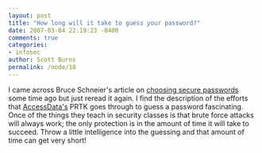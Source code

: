 ```yaml
---
layout: post
title: "How long will it take to guess your password?"
date: 2007-03-04 22:19:23 -0400
comments: true
categories: 
- infosec
author: Scott Burns
permalink: /node/18
---
```


I came across Bruce Schneier's article on [choosing secure passwords](http://www.schneier.com/blog/archives/2007/01/choosing_secure.html) some time ago but just reread it again.  I find the description of the efforts that [AccessData's](http://accessdata.com/) PRTK goes through to guess a password fascinating.  Once of the things they teach in security classes is that brute force attacks will always work; the only protection is in the amount of time it will take to succeed.  Throw a little intelligence into the guessing and that amount of time can get very short!